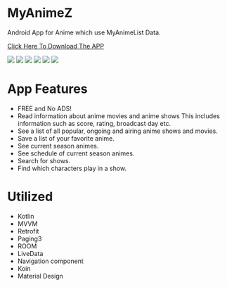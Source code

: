# MyAnimeZ
Android App for Anime which use MyAnimeList Data.

[Click Here To Download The APP](https://play.google.com/store/apps/details?id=myanimez.com&fbclid=IwAR2SxP72O6wi0M5HmNJczj4ksQwzs91ioEVzDTl7WG1fo72UwluEKaM-J90)


![](https://github.com/SherifShahin/MyAnimeZ/blob/master/screenshots/Screenshot_2020-10-29-15-32-23-996_myanimez.com%5B1%5D.png)
![](https://github.com/SherifShahin/MyAnimeZ/blob/master/screenshots/Screenshot_2020-10-29-15-32-31-878_myanimez.com%5B1%5D.png)
![](https://github.com/SherifShahin/MyAnimeZ/blob/master/screenshots/Screenshot_2020-10-29-15-32-48-020_myanimez.com%5B1%5D.png)
![](https://github.com/SherifShahin/MyAnimeZ/blob/master/screenshots/Screenshot_2020-10-29-15-32-56-419_myanimez.com%5B1%5D.png)
![](https://github.com/SherifShahin/MyAnimeZ/blob/master/screenshots/Screenshot_2020-10-29-15-33-13-265_myanimez.com%5B1%5D.png)
![](https://github.com/SherifShahin/MyAnimeZ/blob/master/screenshots/Screenshot_2020-10-29-15-33-23-377_myanimez.com%5B1%5D.png)

# App Features
 - FREE and No ADS!
 - Read information about anime movies and anime shows
	This includes information such as score, rating, broadcast day etc.
 - See a list of all popular, ongoing and airing anime shows and movies.
 - Save a list of your favorite anime. 
 - See current season animes.
 - See schedule of current season animes.
 - Search for shows.
 - Find which characters play in a show.

# Utilized
 - Kotlin
 - MVVM
 - Retrofit
 - Paging3
 - ROOM
 - LiveData
 - Navigation component
 - Koin
 - Material Design
